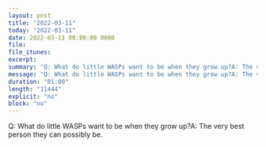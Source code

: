 ```yaml
---
layout: post
title: "2022-03-11"
today: "2022-03-11"
date: 2022-03-11 00:00:00 0000
file:
file_itunes:
excerpt:
summary: "Q: What do little WASPs want to be when they grow up?A: The very best person they can possibly be."
message: "Q: What do little WASPs want to be when they grow up?A: The very best person they can possibly be."
duration: "01:00"
length: "11444"
explicit: "no"
block: "no"
---
```

Q: What do little WASPs want to be when they grow up?A: The very best person they can possibly be.

